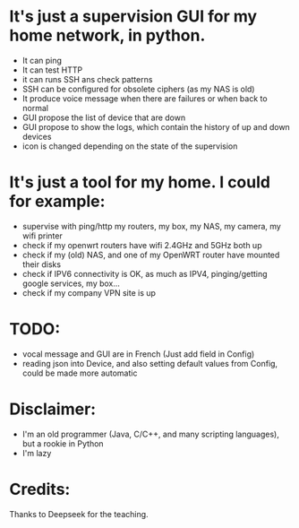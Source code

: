 # It's just a supervision GUI for my home network, in python.
* It can ping
* It can test HTTP
* it can runs SSH ans check patterns
* SSH can be configured for obsolete ciphers (as my NAS is old)
* It produce voice message when there are failures or when back to normal
* GUI propose the list of device that are down
* GUI propose to show the logs, which contain the history of up and down devices
* icon is changed depending on the state of the supervision

# It's just a tool for my home. I could for example:
* supervise with ping/http my routers, my box, my NAS, my camera, my wifi printer
* check if my openwrt routers have wifi 2.4GHz and 5GHz both up
* check if my (old) NAS, and one of my OpenWRT router have mounted their disks
* check if IPV6 connectivity is OK, as much as IPV4, pinging/getting google services, my box...
* check if my company VPN site is up

# TODO:
* vocal message and GUI are in French (Just add field in Config)
* reading json into Device, and also setting default values from Config, could be made more automatic

# Disclaimer: 
* I'm an old programmer (Java, C/C++, and many scripting languages), but a rookie in Python
* I'm lazy

# Credits: 
Thanks to Deepseek for the teaching.
